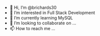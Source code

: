 - 👋 Hi, I’m @brichards30
- 👀 I’m interested in Full Stack Development
- 🌱 I’m currently learning MySQL
- 💞️ I’m looking to collaborate on ...
- 📫 How to reach me ...

<!---
brichards30/brichards30 is a ✨ special ✨ repository because its `README.md` (this file) appears on your GitHub profile.
You can click the Preview link to take a look at your changes.
--->
